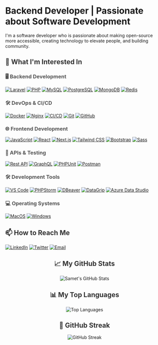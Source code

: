 # Backend Developer | Passionate about Software Development

I'm a software developer who is passionate about making open-source more accessible, creating technology to elevate people, and building community.

<div style="margin-bottom: 20px;">
  <h2 style="color: #333;">👀 What I'm Interested In</h2>
  
  <h3 style="color: #555;">🖥️ Backend Development</h3>
  <p>
    <a href="https://laravel.com"><img src="https://img.shields.io/badge/Laravel-FF2D20?logo=laravel&logoColor=white" alt="Laravel" /></a>
    <a href="https://www.php.net"><img src="https://img.shields.io/badge/PHP-777BB4?logo=php&logoColor=white" alt="PHP" /></a>
    <a href="https://www.mysql.com"><img src="https://img.shields.io/badge/MySQL-4479A1?logo=mysql&logoColor=white" alt="MySQL" /></a>
    <a href="https://www.postgresql.org"><img src="https://img.shields.io/badge/PostgreSQL-336791?logo=postgresql&logoColor=white" alt="PostgreSQL" /></a>
    <a href="https://www.mongodb.com"><img src="https://img.shields.io/badge/MongoDB-47A248?logo=mongodb&logoColor=white" alt="MongoDB" /></a>
    <a href="https://redis.io"><img src="https://img.shields.io/badge/Redis-DC382D?logo=redis&logoColor=white" alt="Redis" /></a>
  </p>

  <h3 style="color: #555;">🛠️ DevOps & CI/CD</h3>
  <p>
    <a href="https://www.docker.com"><img src="https://img.shields.io/badge/Docker-2496ED?logo=docker&logoColor=white" alt="Docker" /></a>
    <a href="https://www.nginx.com"><img src="https://img.shields.io/badge/Nginx-269539?logo=nginx&logoColor=white" alt="Nginx" /></a>
    <a href="https://en.wikipedia.org/wiki/CI/CD"><img src="https://img.shields.io/badge/CI/CD-000000?logo=ci/cd&logoColor=white" alt="CI/CD" /></a>
    <a href="https://git-scm.com"><img src="https://img.shields.io/badge/Git-F05032?logo=git&logoColor=white" alt="Git" /></a>
    <a href="https://github.com"><img src="https://img.shields.io/badge/GitHub-181717?logo=github&logoColor=white" alt="GitHub" /></a>
  </p>

  <h3 style="color: #555;">🌐 Frontend Development</h3>
  <p>
    <a href="https://www.javascript.com"><img src="https://img.shields.io/badge/JavaScript-F7DF1E?logo=javascript&logoColor=black" alt="JavaScript" /></a>
    <a href="https://reactjs.org"><img src="https://img.shields.io/badge/React-61DAFB?logo=react&logoColor=white" alt="React" /></a>
    <a href="https://nextjs.org"><img src="https://img.shields.io/badge/Next.js-000000?logo=next.js&logoColor=white" alt="Next.js" /></a>
    <a href="https://tailwindcss.com"><img src="https://img.shields.io/badge/Tailwind_CSS-38B2AC?logo=tailwind-css&logoColor=white" alt="Tailwind CSS" /></a>
    <a href="https://getbootstrap.com"><img src="https://img.shields.io/badge/Bootstrap-7952B3?logo=bootstrap&logoColor=white" alt="Bootstrap" /></a>
    <a href="https://sass-lang.com"><img src="https://img.shields.io/badge/Sass-CC6699?logo=sass&logoColor=white" alt="Sass" /></a>
  </p>

  <h3 style="color: #555;">🔗 APIs & Testing</h3>
  <p>
    <a href="https://restfulapi.net"><img src="https://img.shields.io/badge/Rest_API-000000?logo=rest-api&logoColor=white" alt="Rest API" /></a>
    <a href="https://graphql.org"><img src="https://img.shields.io/badge/GraphQL-E10098?logo=graphql&logoColor=white" alt="GraphQL" /></a>
    <a href="https://phpunit.de"><img src="https://img.shields.io/badge/PHPUnit-4856A3?logo=phpunit&logoColor=white" alt="PHPUnit" /></a>
    <a href="https://www.postman.com"><img src="https://img.shields.io/badge/Postman-FF6C37?logo=postman&logoColor=white" alt="Postman" /></a>
  </p>

  <h3 style="color: #555;">🛠️ Development Tools</h3>
  <p>
    <a href="https://code.visualstudio.com"><img src="https://img.shields.io/badge/VS_Code-007ACC?logo=visual-studio-code&logoColor=white" alt="VS Code" /></a>
    <a href="https://www.jetbrains.com/phpstorm"><img src="https://img.shields.io/badge/PHPStorm-000000?logo=phpstorm&logoColor=white" alt="PHPStorm" /></a>
    <a href="https://dbeaver.io"><img src="https://img.shields.io/badge/DBeaver-000000?logo=dbeaver&logoColor=white" alt="DBeaver" /></a>
    <a href="https://www.jetbrains.com/datagrip/"><img src="https://img.shields.io/badge/DataGrip-000000?logo=datagrip&logoColor=white" alt="DataGrip" /></a>
    <a href="https://azure.microsoft.com/en-us/products/data-studio/"><img src="https://img.shields.io/badge/Azure_Data_Studio-000000?logo=azure-data-studio&logoColor=white" alt="Azure Data Studio" /></a>
  </p>

  <h3 style="color: #555;">💻 Operating Systems</h3>
  <p>
    <a href="https://www.apple.com/macos"><img src="https://img.shields.io/badge/MacOS-000000?logo=macos&logoColor=white" alt="MacOS" /></a>
    <a href="https://www.microsoft.com/windows"><img src="https://img.shields.io/badge/Windows-000000?logo=windows&logoColor=white" alt="Windows" /></a>
  </p>
</div>

<div style="margin-bottom: 20px;">
  <h2 style="color: #333;">📫 How to Reach Me</h2>
  <p>
    <a href="https://www.linkedin.com/in/samet-g%C3%B6ktepe-419932215/"><img src="https://img.shields.io/badge/LinkedIn-0077B5?logo=linkedin&logoColor=white" alt="LinkedIn" /></a>
    <a href="https://x.com/samet74goktepe"><img src="https://img.shields.io/badge/Twitter-1DA1F2?logo=twitter&logoColor=white" alt="Twitter" /></a>
    <a href="mailto:sametgoktepe74@gmail.com"><img src="https://img.shields.io/badge/Email-D14836?logo=gmail&logoColor=white" alt="Email" /></a>
  </p>
</div>

<div align="center">
  <h2 style="color: #333;">📈 My GitHub Stats</h2>
  <img src="https://github-readme-stats.vercel.app/api?username=sametgoktepe&show_icons=true&theme=radical&hide_border=true&include_all_commits=true&count_private=true" alt="Samet's GitHub Stats" />
</div>

<div align="center">
  <h2 style="color: #333;">📊 My Top Languages</h2>
  <img src="https://github-readme-stats.vercel.app/api/top-langs/?username=sametgoktepe&layout=compact&theme=radical&hide_border=true" alt="Top Languages" />
</div>

<div align="center">
  <h2 style="color: #333;">🚀 GitHub Streak</h2>
  <img src="http://github-readme-streak-stats.herokuapp.com?user=sametgoktepe&theme=radical&hide_border=true" alt="GitHub Streak" />
</div>
